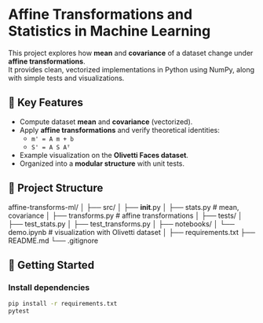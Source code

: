 # Affine Transformations and Statistics in Machine Learning

This project explores how **mean** and **covariance** of a dataset change under **affine transformations**.  
It provides clean, vectorized implementations in Python using NumPy, along with simple tests and visualizations.

## 🔑 Key Features
- Compute dataset **mean** and **covariance** (vectorized).
- Apply **affine transformations** and verify theoretical identities:
  - `m' = A m + b`
  - `S' = A S Aᵀ`
- Example visualization on the **Olivetti Faces dataset**.
- Organized into a **modular structure** with unit tests.

## 📂 Project Structure
affine-transforms-ml/
│
├── src/
│   ├── __init__.py
│   ├── stats.py          # mean, covariance
│   ├── transforms.py     # affine transformations
│
├── tests/
│   ├── test_stats.py
│   ├── test_transforms.py
│
├── notebooks/
│   └── demo.ipynb        # visualization with Olivetti dataset
│
├── requirements.txt
├── README.md
└── .gitignore

## 🚀 Getting Started

### Install dependencies
```bash
pip install -r requirements.txt
pytest

